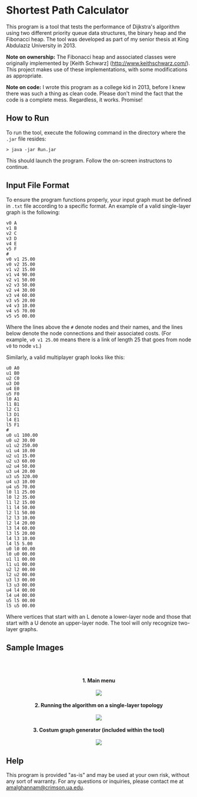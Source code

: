 # Shortest Path Calculator
This program is a  tool that tests the performance of Dijkstra's algorithm using two different priority queue data structures, the binary heap and the Fibonacci heap. The tool was developed as part of my senior thesis at King Abdulaziz University in 2013. 

**Note on ownership:** The Fibonacci heap and associated classes were originally implemented by [Keith Schwarz] (http://www.keithschwarz.com/). This project makes use of these implementations, with some modifications as appropriate. 

**Note on code:** I wrote this program as a college kid in 2013, before I knew there was such a thing as clean code. Please don't mind the fact that the code is a complete mess. Regardless, it works. Promise! 

## How to Run

To run the tool, execute the following command in the directory where the ```.jar``` file resides: 

```
> java -jar Run.jar 
```

This should launch the program. Follow the on-screen instructons to continue. 

## Input File Format 

To ensure the program functions properly, your input graph must be defined in ```.txt``` file according 
to a specific format. An example of a valid single-layer graph is the following: 

```
v0 A
v1 B
v2 C
v3 D
v4 E
v5 F
#
v0 v1 25.00
v0 v2 35.00
v1 v2 15.00
v1 v4 90.00
v2 v1 50.00
v2 v3 50.00
v2 v4 30.00
v3 v4 60.00
v3 v5 20.00
v4 v3 10.00
v4 v5 70.00
v5 v5 00.00
```

Where the lines above the  ```#``` denote nodes and their names, and the lines below denote the node connections
and their associated costs. (For example, ```v0 v1 25.00``` means there is a link of length 25 that goes from node ```v0```
to node ```v1```.)

Similarly, a valid multiplayer graph looks like this:

```
u0 A0
u1 B0
u2 C0
u3 D0
u4 E0
u5 F0
l0 A1
l1 B1
l2 C1
l3 D1
l4 E1
l5 F1
#
u0 u1 100.00
u0 u2 30.00
u1 u2 250.00
u1 u4 10.00
u2 u1 15.00
u2 u3 60.00
u2 u4 50.00
u3 u4 20.00
u3 u5 320.00
u4 u3 10.00
u4 u5 70.00
l0 l1 25.00
l0 l2 35.00
l1 l2 15.00
l1 l4 50.00
l2 l1 50.00
l2 l3 10.00
l2 l4 20.00
l3 l4 60.00
l3 l5 20.00
l4 l3 10.00
l4 l5 5.00
u0 l0 00.00
l0 u0 00.00
u1 l1 00.00
l1 u1 00.00
u2 l2 00.00
l2 u2 00.00
u3 l3 00.00
l3 u3 00.00
u4 l4 00.00
l4 u4 00.00
u5 l5 00.00
l5 u5 00.00
```
Where vertices that start with an L denote a lower-layer node and those that start with a U denote an upper-layer node. 
The tool will only recognize two-layer graphs. 


## Sample Images 

<p align="center">
  <br><br>
  <br><b>1. Main menu</b><br><br>
  <img src="http://i.imgur.com/s06DqfR.png">
  <br>
  <br><b>2. Running the algorithm on a single-layer topology </b><br><br>
  <img src="http://i.imgur.com/t2PFwW6.png">
  <br>
  <br><b>3. Costum graph generator (included within the tool)  </b><br><br>
  <img src="http://i.imgur.com/3iUzSHQ.png">
</p>

## Help

This program is provided "as-is" and may be used at your own risk, without any sort of warranty. For any questions or inquiries, please contact me at amalghannam@crimson.ua.edu. 


